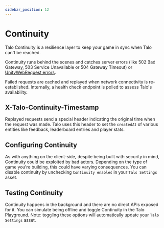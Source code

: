 ```yaml
---
sidebar_position: 12
---
```


# Continuity

Talo Continuity is a resilience layer to keep your game in sync when Talo can't be reached.

Continuity runs behind the scenes and catches server errors (like 502 Bad Gateway, 503 Service Unavailable or 504 Gateway Timeout) or [UnityWebRequest errors](https://docs.unity3d.com/ScriptReference/Networking.UnityWebRequest.Result.html).

Failed requests are cached and replayed when network connectivity is re-established. Internally, a health check endpoint is polled to assess Talo's availability.

## X-Talo-Continuity-Timestamp

Replayed requests send a special header indicating the original time when the request was made. Talo uses this header to set the `createdAt` of various entities like feedback, leaderboard entries and player stats.

## Configuring Continuity

As with anything on the client-side, despite being built with security in mind, Continuity could be exploited by bad actors. Depending on the type of game you're building, this could have varying consequences. You can disable continuity by unchecking `Continuity enabled` in your `Talo Settings` asset.

## Testing Continuity

Continuity happens in the background and there are no direct APIs exposed for it. You can simulate being offline and toggle Continuity in the Talo Playground. Note: toggling these options will automatically update your `Talo Settings` asset.
